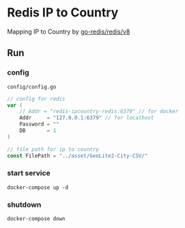 # Redis IP to Country
Mapping IP to Country by [go-redis/redis/v8](https://github.com/go-redis/redis)

## Run
### config
`config/config.go`
``` go
// config for redis
var (
	// Addr = "redis-ipcountry-redis:6379" // for docker
	Addr     = "127.0.0.1:6379" // for localhost
	Password = ""
	DB       = 1
)

// file path for ip to country
const FilePath = "../asset/GeoLite2-City-CSV/"
```

### start service
``` shell
docker-compose up -d
```

### shutdown
``` shell
docker-compose down
```
